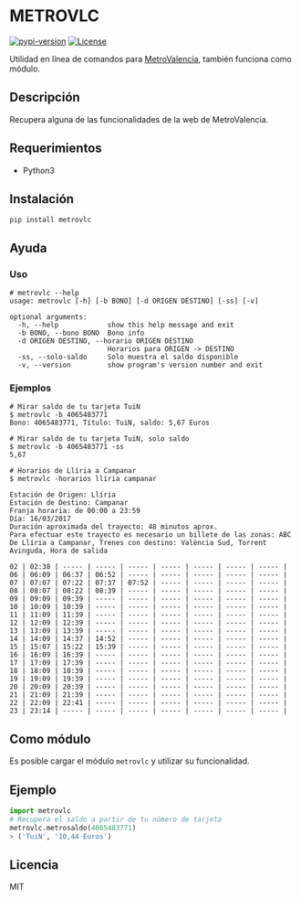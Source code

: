 # METROVLC

[![pypi-version][badge-pypi-version]][pypi]
[![License][badge-license]][license]

Utilidad en línea de comandos para [MetroValencia], también funciona como
módulo.

## Descripción

Recupera alguna de las funcionalidades de la web de MetroValencia.

## Requerimientos

 * Python3

## Instalación

```shell
pip install metrovlc
```

## Ayuda
### Uso

```
# metrovlc --help
usage: metrovlc [-h] [-b BONO] [-d ORIGEN DESTINO] [-ss] [-v]

optional arguments:
  -h, --help            show this help message and exit
  -b BONO, --bono BONO  Bono info
  -d ORIGEN DESTINO, --horario ORIGEN DESTINO
                        Horarios para ORIGEN -> DESTINO
  -ss, --solo-saldo     Solo muestra el saldo disponible
  -v, --version         show program's version number and exit
```

### Ejemplos
```shell
# Mirar saldo de tu tarjeta TuiN
$ metrovlc -b 4065483771
Bono: 4065483771, Título: TuiN, saldo: 5,67 Euros

# Mirar saldo de tu tarjeta TuiN, solo saldo
$ metrovlc -b 4065483771 -ss
5,67

# Horarios de Llíria a Campanar
$ metrovlc -horarios lliria campanar

Estación de Origen: Llíria
Estación de Destino: Campanar
Franja horaria: de 00:00 a 23:59
Día: 16/03/2017
Duración aproximada del trayecto: 48 minutos aprox.
Para efectuar este trayecto es necesario un billete de las zonas: ABC
De Llíria a Campanar, Trenes con destino: València Sud, Torrent Avinguda, Hora de salida

02 | 02:38 | ----- | ----- | ----- | ----- | ----- | ----- | ----- |
06 | 06:09 | 06:37 | 06:52 | ----- | ----- | ----- | ----- | ----- |
07 | 07:07 | 07:22 | 07:37 | 07:52 | ----- | ----- | ----- | ----- |
08 | 08:07 | 08:22 | 08:39 | ----- | ----- | ----- | ----- | ----- |
09 | 09:09 | 09:39 | ----- | ----- | ----- | ----- | ----- | ----- |
10 | 10:09 | 10:39 | ----- | ----- | ----- | ----- | ----- | ----- |
11 | 11:09 | 11:39 | ----- | ----- | ----- | ----- | ----- | ----- |
12 | 12:09 | 12:39 | ----- | ----- | ----- | ----- | ----- | ----- |
13 | 13:09 | 13:39 | ----- | ----- | ----- | ----- | ----- | ----- |
14 | 14:09 | 14:37 | 14:52 | ----- | ----- | ----- | ----- | ----- |
15 | 15:07 | 15:22 | 15:39 | ----- | ----- | ----- | ----- | ----- |
16 | 16:09 | 16:39 | ----- | ----- | ----- | ----- | ----- | ----- |
17 | 17:09 | 17:39 | ----- | ----- | ----- | ----- | ----- | ----- |
18 | 18:09 | 18:39 | ----- | ----- | ----- | ----- | ----- | ----- |
19 | 19:09 | 19:39 | ----- | ----- | ----- | ----- | ----- | ----- |
20 | 20:09 | 20:39 | ----- | ----- | ----- | ----- | ----- | ----- |
21 | 21:09 | 21:39 | ----- | ----- | ----- | ----- | ----- | ----- |
22 | 22:09 | 22:41 | ----- | ----- | ----- | ----- | ----- | ----- |
23 | 23:14 | ----- | ----- | ----- | ----- | ----- | ----- | ----- |
```

## Como módulo

Es posible cargar el módulo `metrovlc` y utilizar su funcionalidad.

## Ejemplo
```python
import metrovlc
# Recupera el saldo a partir de tu número de tarjeta
metrovlc.metrosaldo(4065483771)
> ('TuiN', '10,44 Euros')
```


## Licencia

MIT

[MetroValencia]:http://www.metrovalencia.es/page.php?idioma=_es
[badge-license]:http://img.shields.io/badge/license-MIT-blue.svg?style=flat-square
[badge-pypi-version]:https://img.shields.io/pypi/v/metrovlc.svg?style=flat-square
[pypi]:https://pypi.python.org/pypi?:action=display&name=metrovlc
[license]:LICENSE
